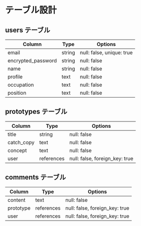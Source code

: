 # テーブル設計

## users テーブル

| Column             | Type   | Options     |
| ------------------ | ------ | ----------- |
| email              | string | null: false, unique: true |
| encrypted_password | string | null: false |
| name               | string | null: false |
| profile            | text   | null: false |
| occupation         | text   | null: false |
| position           | text   | null: false |

## prototypes テーブル

| Column      | Type        | Options     |
| ----------- | ----------- | ----------- |
| title       | string      | null: false |
| catch_copy  | text        | null: false |
| concept     | text        | null: false |
| user        | references  | null: false, foreign_key: true |

## comments テーブル

| Column     | Type       | Options     |
| ---------- | ---------- | ----------- |
| content    | text       | null: false |
| prototype  | references | null: false, foreign_key: true |
| user       | references | null: false, foreign_key: true |